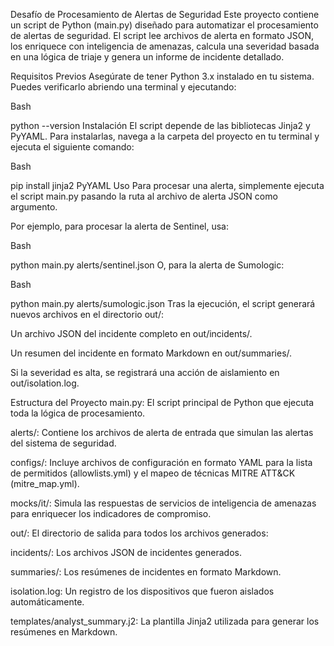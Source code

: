 Desafío de Procesamiento de Alertas de Seguridad
Este proyecto contiene un script de Python (main.py) diseñado para automatizar el procesamiento de alertas de seguridad. El script lee archivos de alerta en formato JSON, los enriquece con inteligencia de amenazas, calcula una severidad basada en una lógica de triaje y genera un informe de incidente detallado.

Requisitos Previos
Asegúrate de tener Python 3.x instalado en tu sistema. Puedes verificarlo abriendo una terminal y ejecutando:

Bash

python --version
Instalación
El script depende de las bibliotecas Jinja2 y PyYAML. Para instalarlas, navega a la carpeta del proyecto en tu terminal y ejecuta el siguiente comando:

Bash

pip install jinja2 PyYAML
Uso
Para procesar una alerta, simplemente ejecuta el script main.py pasando la ruta al archivo de alerta JSON como argumento.

Por ejemplo, para procesar la alerta de Sentinel, usa:

Bash

python main.py alerts/sentinel.json
O, para la alerta de Sumologic:

Bash

python main.py alerts/sumologic.json
Tras la ejecución, el script generará nuevos archivos en el directorio out/:

Un archivo JSON del incidente completo en out/incidents/.

Un resumen del incidente en formato Markdown en out/summaries/.

Si la severidad es alta, se registrará una acción de aislamiento en out/isolation.log.

Estructura del Proyecto
main.py: El script principal de Python que ejecuta toda la lógica de procesamiento.

alerts/: Contiene los archivos de alerta de entrada que simulan las alertas del sistema de seguridad.

configs/: Incluye archivos de configuración en formato YAML para la lista de permitidos (allowlists.yml) y el mapeo de técnicas MITRE ATT&CK (mitre_map.yml).

mocks/it/: Simula las respuestas de servicios de inteligencia de amenazas para enriquecer los indicadores de compromiso.

out/: El directorio de salida para todos los archivos generados:

incidents/: Los archivos JSON de incidentes generados.

summaries/: Los resúmenes de incidentes en formato Markdown.

isolation.log: Un registro de los dispositivos que fueron aislados automáticamente.

templates/analyst_summary.j2: La plantilla Jinja2 utilizada para generar los resúmenes en Markdown.
